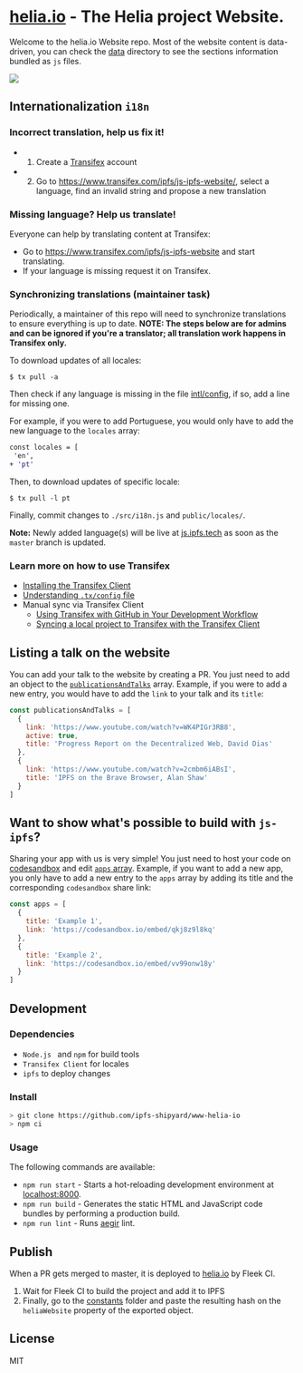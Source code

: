# [helia.io](https://helia.io) - The Helia project Website.

Welcome to the helia.io Website repo. Most of the website content is data-driven, you can check the [data](https://github.com/ipfs-shipyard/www-helia-io/tree/master/src/shared/data) directory to see the sections information bundled as `js` files.

[![](https://ipfs.io/ipfs/QmRNFokLYeHZiSkXVCSmTKjbGAKCeP2pVZe5fbdvUWtsPL)](https://helia.io)

## Internationalization `i18n`

### Incorrect translation, help us fix it!

- 1. Create a [Transifex](https://www.transifex.com/signup/?join_project=js-ipfs-website) account
- 2. Go to https://www.transifex.com/ipfs/js-ipfs-website/, select a language, find an invalid string and propose a new translation

### Missing language? Help us translate!

Everyone can help by translating content at Transifex:

- Go to https://www.transifex.com/ipfs/js-ipfs-website and start translating.
- If your language is missing request it on Transifex.


### Synchronizing translations (maintainer task)

Periodically, a maintainer of this repo will need to synchronize translations to ensure everything is up to date.
**NOTE: The steps below are for admins and can be ignored if you're a translator; all translation work happens in Transifex only.**

To download updates of all locales:
```console
$ tx pull -a
```

Then check if any language is missing in the file [intl/config](intl/config.js), if so, add a line for missing one.

For example, if you were to add Portuguese, you would only have to add the new language to the `locales` array:

```diff
const locales = [
 'en',
+ 'pt'
```

Then, to download updates of specific locale:
```console
$ tx pull -l pt
```

Finally, commit changes to `./src/i18n.js` and `public/locales/`.

**Note:** Newly added language(s) will be live at [js.ipfs.tech](https://js.ipfs.tech/) as soon as the `master` branch is updated.

### Learn more on how to use Transifex

- [Installing the Transifex Client](https://docs.transifex.com/client/installing-the-client)
- [Understanding `.tx/config` file](https://docs.transifex.com/client/client-configuration#section-tx-config)
- Manual sync via Transifex Client
  - [Using Transifex with GitHub in Your Development Workflow](https://docs.transifex.com/integrations/github)
  - [Syncing a local project to Transifex with the Transifex Client](https://docs.transifex.com/integrations/github#section-using-the-client)

## Listing a talk on the website

You can add your talk to the website by creating a PR. You just need to add an object to the [`publicationsAndTalks`](https://github.com/ipfs/js.ipfs.tech/blob/master/src/shared/data/publications-and-talks/index.js) array. Example, if you were to add a new entry, you would have to add the `link` to your talk and its `title`:

```js
const publicationsAndTalks = [
  {
    link: 'https://www.youtube.com/watch?v=WK4PIGr3RB8',
    active: true,
    title: 'Progress Report on the Decentralized Web, David Dias'
  },
  {
    link: 'https://www.youtube.com/watch?v=2cmbm6iABsI',
    title: 'IPFS on the Brave Browser, Alan Shaw'
  }
]
```

## Want to show what's possible to build with `js-ipfs`?

Sharing your app with us is very simple! You just need to host your code on [codesandbox](https://codesandbox.io/) and edit [`apps` array](https://github.com/ipfs/js.ipfs.tech/blob/master/src/shared/data/what-you-can-build/index.js). Example, if you want to add a new app, you only have to add a new entry to the `apps` array by adding its title and the corresponding `codesandbox` share link:

```js
const apps = [
  {
    title: 'Example 1',
    link: 'https://codesandbox.io/embed/qkj8z9l8kq'
  },
  {
    title: 'Example 2',
    link: 'https://codesandbox.io/embed/vv99onw18y'
  }
]
```

## Development

### Dependencies

- `Node.js ` and `npm` for build tools
- `Transifex Client` for locales
- `ipfs` to deploy changes

### Install

```sh
> git clone https://github.com/ipfs-shipyard/www-helia-io
> npm ci
```

### Usage

The following commands are available:

- `npm run start` - Starts a hot-reloading development environment at [localhost:8000](localhost:8000).
- `npm run build` - Generates the static HTML and JavaScript code bundles by performing a production build.
- `npm run lint` - Runs [aegir](https://github.com/ipfs/aegir) lint.

## Publish

When a PR gets merged to master, it is deployed to [helia.io](https://helia.io/) by Fleek CI.


1. Wait for Fleek CI to build the project and add it to IPFS
2. Finally, go to the [constants](https://github.com/ipfs-shipyard/www-helia-io/tree/master/src/shared/constants) folder and paste the resulting hash on the `heliaWebsite` property of the exported object.

## License

MIT
